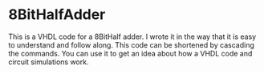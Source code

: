 # 8BitHalfAdder
This is a VHDL code for a 8BitHalf adder. I wrote it in the way that it is easy to understand and follow along. This code can be shortened by cascading the commands. You can use it to get an idea about how a VHDL code and circuit simulations work.
